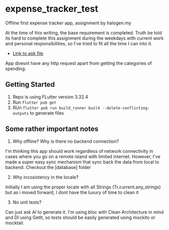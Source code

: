 # expense_tracker_test

Offline first expense tracker app, assignment by halogen.my

At the time of this writing, the base requirement is completed. Truth be told its hard to complete this assignment during the weekdays with current work and personal responsibilities, so I've tried to fit all the time I can into it.

- [Link to apk file](https://drive.google.com/drive/folders/139SnmFd7z05l2o65mIf0qUXvWeQxGQ01?usp=sharing)

App doesnt have any http request apart from getting the categories of spending.

## Getting Started

1. Repo is using FLutter version 3.32.4
2. Run `flutter pub get`
3. RUn `flutter pub run build_runner build --delete-conflicting-outputs` to generate files


## Some rather important notes

1. Why offline? Why is there no backend connection?

I'm thinking this app should work regardless of network connectivity in cases where you go on a remote island with limited internet. However, I've made a super easy sync mechanism that sync back the data from local to backend. Checkout the [database] folder

2. Why incosistency in the locale?

Initially I am using the proper locale with all Strings (Tr.current.any_strings) but as i moved forward, I dont have the luxury of time to clean it

3. No unit tests?

Can just ask AI to generate it. I'm using bloc with Clean Architecture in mind and DI using GetIt, so tests should be easily generated using mockito or mocktail.